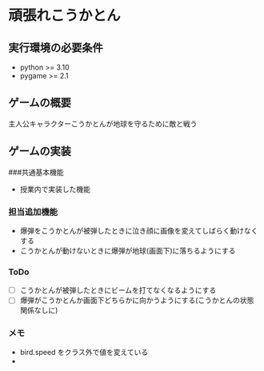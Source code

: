 # 頑張れこうかとん
## 実行環境の必要条件
* python >= 3.10
* pygame >= 2.1

## ゲームの概要
主人公キャラクターこうかとんが地球を守るために敵と戦う

## ゲームの実装
###共通基本機能
* 授業内で実装した機能
### 担当追加機能
* 爆弾をこうかとんが被弾したときに泣き顔に画像を変えてしばらく動けなくする
* こうかとんが動けないときに爆弾が地球(画面下)に落ちるようにする
### ToDo
- [ ] こうかとんが被弾したときにビームを打てなくなるようにする
- [ ] 爆弾がこうかとんか画面下どちらかに向かうようにする(こうかとんの状態関係なしに)
### メモ
* bird.speed をクラス外で値を変えている
* 
